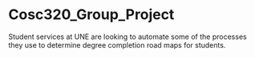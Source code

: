 # Cosc320_Group_Project
Student services at UNE are looking to automate some of the processes they use to determine degree completion road maps for students.
